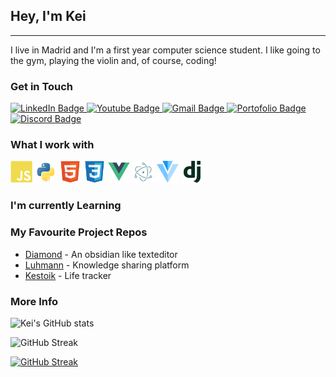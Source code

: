 
## Hey, I'm Kei
---
I live in Madrid and I'm a first year computer science student. I like going to the gym, playing the violin and, of course, coding!

### Get in Touch

<div id="badges">
  <a href="your-linkedin-URL">
    <img src="https://img.shields.io/badge/LinkedIn-blue?style=for-the-badge&logo=linkedin&logoColor=white" alt="LinkedIn Badge"/>
  </a>
  <a href="your-youtube-URL">
    <img src="https://img.shields.io/badge/YouTube-red?style=for-the-badge&logo=youtube&logoColor=white" alt="Youtube Badge"/>
  </a>
  <a href="your-gmail-URL">
    <img src="https://img.shields.io/badge/Gmail-red?style=for-the-badge&logo=gmail&logoColor=white" alt="Gmail Badge"/>
  </a>
   <a href="your-portofolio-URL">
    <img src="https://img.shields.io/badge/Portofolio-white?style=for-the-badge&logo=github&logoColor=black" alt="Portofolio Badge"/>
  </a>
  <a href="your-portofolio-URL">
    <img src="https://img.shields.io/badge/Discord-white?style=for-the-badge&logo=discord&logoColor=black" alt="Discord Badge"/>
  </a>
</div>

### What I work with

<div style="display-flex">
  <img src="assets/javascript-plain.svg" alt="JavaScript Icon" height="35" width="35">
  <img src="assets/python-original.svg" alt="Python Icon" height="35" width="35">
  <img src="assets/html5-original.svg" alt="HTML5 Icon" height="35" width="35">
  <img src="assets/css3-original.svg" alt="CSS3 Icon" height="35" width="35">
  <img src="assets/vuejs-original.svg" alt="Vue Icon" height="35" width="35">
  <img src="assets/electron-original.svg" alt="Electron Icon" height="35" width="35">
  <img src="assets/vuetify-original.svg" alt="Vuetify Icon" height="35" width="35">
  <img src="assets/django-plain.svg" alt="Django Icon" height="35" width="35">
</div>

### I'm currently Learning


### My Favourite Project Repos

- [Diamond](https://github.com/khachimarur80/MindMap) - An obsidian like texteditor
- [Luhmann](https://github.com/khachimarur80/Luhmann) - Knowledge sharing platform
- [Kestoik](https://github.com/khachimarur80/Kestoik) - Life tracker


### More Info

![Kei's GitHub stats](https://github-readme-stats.vercel.app/api?username=khachimarur80&show_icons=true&theme=vue-dark)

![GitHub Streak](https://github-readme-stats.vercel.app/api/top-langs/?username=khachimarur80&layout=compact&theme=vue-dark)

[![GitHub Streak](http://github-readme-streak-stats.herokuapp.com?user=khachimarur80&theme=vue-dark&date_format=M%20j%5B%2C%20Y%5D&card_width=468)](https://git.io/streak-stats)



